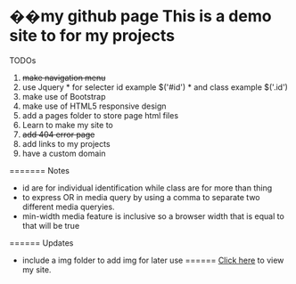 ��m y   g i t h u b   p a g e This is a demo site to for my projects=======TODOs  1. ~~make navigation menu~~  2. use Jquery    * for selecter id example $('#id')    * and class example $('.id')  3. make use of Bootstrap  4. make use of HTML5 responsive design  5. add a pages folder to store page html files  6. Learn to make my site to  7. ~~add 404 error page~~  8. add links to my projects  9. have a custom domain=======Notes  * id are for individual identification while class are for more than thing  * to express OR in media query by using a comma to separate two different media    queryies.  * min-width media feature is inclusive so a browser width that is equal to that    will be true======Updates  * include a img folder to add img for later use======[Click here](https://fnspecter69.github.io) to view my site. 
 
